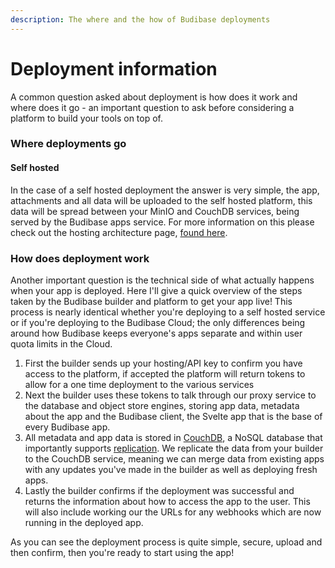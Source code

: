 ```yaml
---
description: The where and the how of Budibase deployments
---
```


# Deployment information

A common question asked about deployment is how does it work and where does it go - an important question to ask before considering a platform to build your tools on top of.

### Where deployments go

#### Self hosted

In the case of a self hosted deployment the answer is very simple, the app, attachments and all data will be uploaded to the self hosted platform, this data will be spread between your MinIO and CouchDB services, being served by the Budibase apps service. For more information on this please check out the hosting architecture page, [found here](budibase-architecture.md).

### How does deployment work

Another important question is the technical side of what actually happens when your app is deployed. Here I'll give a quick overview of the steps taken by the Budibase builder and platform to get your app live! This process is nearly identical whether you're deploying to a self hosted service or if you're deploying to the Budibase Cloud; the only differences being around how Budibase keeps everyone's apps separate and within user quota limits in the Cloud.

1. First the builder sends up your hosting/API key to confirm you have access to the platform, if accepted the platform will return tokens to allow for a one time deployment to the various services
2. Next the builder uses these tokens to talk through our proxy service to the database and object store engines, storing app data, metadata about the app and the Budibase client, the Svelte app that is the base of every Budibase app.
3. All metadata and app data is stored in [CouchDB](https://couchdb.apache.org), a NoSQL database that importantly supports [replication](https://docs.couchdb.org/en/stable/replication/protocol.html). We replicate the data from your builder to the CouchDB service, meaning we can merge data from existing apps with any updates you've made in the builder as well as deploying fresh apps.
4. Lastly the builder confirms if the deployment was successful and returns the information about how to access the app to the user. This will also include working our the URLs for any webhooks which are now running in the deployed app.

As you can see the deployment process is quite simple, secure, upload and then confirm, then you're ready to start using the app!
